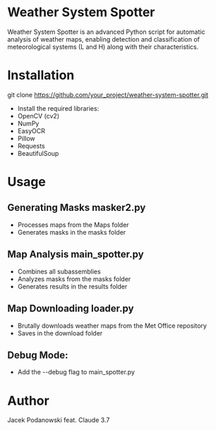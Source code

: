 # Weather System Spotter

Weather System Spotter is an advanced Python script for automatic analysis of weather maps, enabling detection and classification of meteorological systems (L and H) along with their characteristics.

# Installation
git clone https://github.com/your_project/weather-system-spotter.git

- Install the required libraries:
- OpenCV (cv2)
- NumPy
- EasyOCR
- Pillow
- Requests
- BeautifulSoup

# Usage

## Generating Masks masker2.py
- Processes maps from the Maps folder
- Generates masks in the masks folder

## Map Analysis main_spotter.py
- Combines all subassemblies
- Analyzes masks from the masks folder
- Generates results in the results folder

## Map Downloading loader.py
- Brutally downloads weather maps from the Met Office repository
- Saves in the download folder

## Debug Mode: 
- Add the --debug flag to main_spotter.py

# Author 
Jacek Podanowski feat. Claude 3.7
